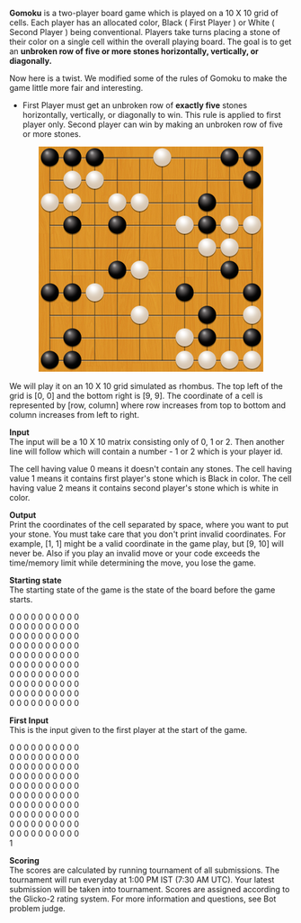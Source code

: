 **Gomoku** is a two-player board game which is played on a 10 X 10 grid of cells. Each player has an allocated color, Black ( First Player ) or White ( Second Player ) being conventional. Players take turns placing a stone of their color on a single cell within the overall playing board. The goal is to get an **unbroken row of five or more stones horizontally, vertically, or diagonally.**

Now here is a twist. We modified some of the rules of Gomoku to make the game little more fair and interesting.
- First Player must get an unbroken row of **exactly five** stones horizontally, vertically, or diagonally to win. This rule is applied to first player only. Second player can win by making an unbroken row of five or more stones.

<div style="text-align:center"><img src ="https://raw.githubusercontent.com/travis-w/Battle-of-Bots-4/master/gomoku.png" /></div>

We will play it on an 10 X 10 grid simulated as rhombus. The top left of the grid is [0, 0] and the bottom right is [9, 9]. The coordinate of a cell is represented by [row, column] where row increases from top to bottom and column increases from left to right.

__Input__  
The input will be a 10 X 10 matrix consisting only of 0, 1 or 2. Then another line will follow which will contain a number - 1 or 2 which is your player id.

The cell having value 0 means it doesn't contain any stones. The cell having value 1 means it contains first player's stone which is Black in color. The cell having value 2 means it contains second player's stone which is white in color.

__Output__  
Print the coordinates of the cell separated by space, where you want to put your stone. You must take care that you don't print invalid coordinates. For example, [1, 1] might be a valid coordinate in the game play, but [9, 10] will never be. Also if you play an invalid move or your code exceeds the time/memory limit while determining the move, you lose the game.

__Starting state__  
The starting state of the game is the state of the board before the game starts.

0 0 0 0 0 0 0 0 0 0  
0 0 0 0 0 0 0 0 0 0  
0 0 0 0 0 0 0 0 0 0  
0 0 0 0 0 0 0 0 0 0  
0 0 0 0 0 0 0 0 0 0  
0 0 0 0 0 0 0 0 0 0  
0 0 0 0 0 0 0 0 0 0  
0 0 0 0 0 0 0 0 0 0  
0 0 0 0 0 0 0 0 0 0  
0 0 0 0 0 0 0 0 0 0  

__First Input__  
This is the input given to the first player at the start of the game.

0 0 0 0 0 0 0 0 0 0  
0 0 0 0 0 0 0 0 0 0  
0 0 0 0 0 0 0 0 0 0  
0 0 0 0 0 0 0 0 0 0  
0 0 0 0 0 0 0 0 0 0  
0 0 0 0 0 0 0 0 0 0  
0 0 0 0 0 0 0 0 0 0  
0 0 0 0 0 0 0 0 0 0  
0 0 0 0 0 0 0 0 0 0  
0 0 0 0 0 0 0 0 0 0  
1

__Scoring__  
The scores are calculated by running tournament of all submissions. The tournament will run everyday at 1:00 PM IST (7:30 AM UTC). Your latest submission will be taken into tournament. Scores are assigned according to the Glicko-2 rating system. For more information and questions, see Bot problem judge.

